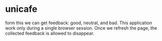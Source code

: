 # unicafe

form this we can get feedback: good, neutral, and bad.
This application  work only during a single browser session. Once we refresh the page, the collected feedback is allowed to disappear.

